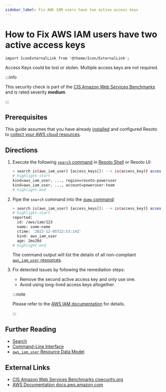 ```yaml
---
sidebar_label: Fix AWS IAM users have two active access keys
---
```


# How to Fix AWS IAM users have two active access keys

```mdx-code-block
import IconExternalLink from '@theme/Icon/ExternalLink';
```

Access Keys could be lost or stolen. Multiple access keys are not required.

:::info

This security check is part of the [CIS Amazon Web Services Benchmarks](https://cisecurity.org/benchmark/amazon_web_services) and is rated severity **medium**.

:::

## Prerequisites

This guide assumes that you have already [installed](../../getting-started/install-resoto/index.md) and configured Resoto to [collect your AWS cloud resources](../../getting-started/configure-resoto/aws.md).

## Directions

1. Execute the following [`search` command](../../reference/cli/search-commands/search.md) in [Resoto Shell](../../reference/components/shell.md) or Resoto UI:

   ```bash
   > search is(aws_iam_user) {access_keys[]: --> is(access_key)} access_keys[0].reported.access_key_status=="Active" and access_keys[1].reported.access_key_status=="Active"
   # highlight-start
   ​kind=aws_iam_user, ..., region=resoto-poweruser
   ​kind=aws_iam_user, ..., account=poweruser-team
   # highlight-end
   ```

2. Pipe the `search` command into the [`dump` command](../../reference/cli/format-commands/dump.md):

   ```bash
   > search is(aws_iam_user) {access_keys[]: --> is(access_key)} access_keys[0].reported.access_key_status=="Active" and access_keys[1].reported.access_key_status=="Active" | dump
   # highlight-start
   ​reported:
   ​  id: /aws/iam/123
   ​  name: some-name
   ​  ctime: '2022-12-05T22:53:14Z'
   ​  kind: aws_iam_user
   ​  age: 2mo28d
   # highlight-end
   ```

   The command output will list the details of all non-compliant [`aws_iam_user` resources](../../reference/data-models/aws/index.md#aws_iam_user).

3. Fix detected issues by following the remediation steps:

   - Remove the second active access key and only use one.
   - Avoid using long-lived access keys altogether.

   :::note

   Please refer to the [AWS IAM documentation](https://docs.aws.amazon.com/IAM/latest/APIReference/API_ListAccessKeys.html) for details.

   :::

## Further Reading

- [Search](../../reference/search/index.md)
- [Command-Line Interface](../../reference/cli/index.md)
- [`aws_iam_user` Resource Data Model](../../reference/data-models/aws/index.md#aws_iam_user)

## External Links

- [CIS Amazon Web Services Benchmarks <span class="badge badge--secondary">cisecurity.org <IconExternalLink width="10" height="10" /></span>](https://cisecurity.org/benchmark/amazon_web_services)
- [AWS Documentation <span class="badge badge--secondary">docs.aws.amazon.com <IconExternalLink width="10" height="10" /></span>](https://docs.aws.amazon.com/IAM/latest/APIReference/API_ListAccessKeys.html)
